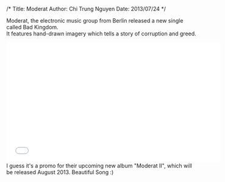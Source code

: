 /* 
Title: Moderat 
Author: Chi Trung Nguyen 
Date: 2013/07/24 
*/

Moderat, the electronic music group from Berlin released a new single called Bad Kingdom. <br>
It features hand-drawn imagery which tells a story of corruption and greed.
<iframe width="560" height="315" src="//www.youtube.com/embed/I1gewNVv1UY?theme=light" frameborder="0" allowfullscreen></iframe>
</div>
I guess it's a promo for their upcoming new album "Moderat II", which will be released August 2013. Beautiful Song :)
